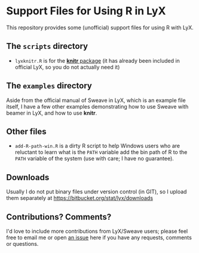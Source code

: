 # Support Files for Using R in LyX

This repository provides some (unofficial) support files for using R with LyX.

## The `scripts` directory

- `lyxknitr.R` is for the [**knitr** package](http://yihui.name/knitr) (it has already been included in official LyX, so you do not actually need it)

## The `examples` directory

Aside from the official manual of Sweave in LyX, which is an example file itself, I have a few other examples demonstrating how to use Sweave with beamer in LyX, and how to use **knitr**.

## Other files

- `add-R-path-win.R` is a dirty R script to help Windows users who are reluctant to learn what is the `PATH` variable add the bin path of R to the `PATH` variable of the system (use with care; I have no guarantee).

## Downloads

Usually I do not put binary files under version control (in GIT), so I upload them separately at https://bitbucket.org/stat/lyx/downloads

## Contributions? Comments?

I'd love to include more contributions from LyX/Sweave users; please feel free to email me or open [an issue](https://github.com/yihui/lyx/issues) here if you have any requests, comments or questions.

